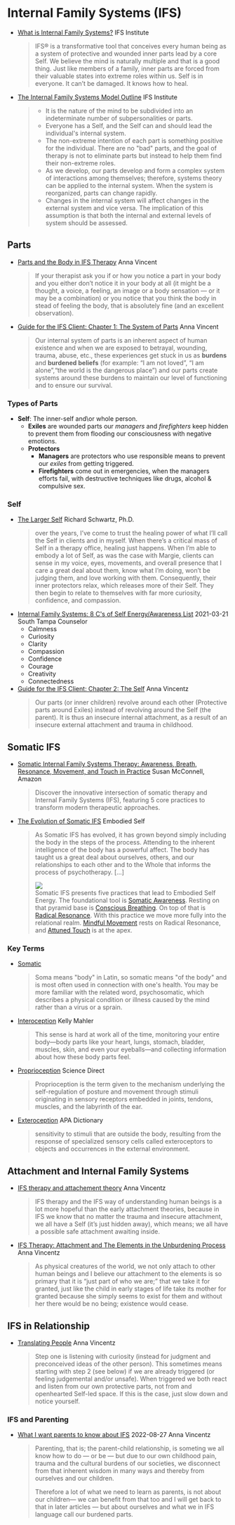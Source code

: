 # Internal Family Systems (IFS)

* [What is Internal Family Systems?](https://ifs-institute.com/) IFS Institute
  > IFS®  is a transformative tool that conceives every human being as a system of protective and wounded inner parts lead by a core Self. We believe the mind is naturally multiple and that is a good thing. Just like members of a family, inner parts are forced from their valuable states into extreme roles within us. Self is in everyone. It can’t be damaged. It knows how to heal. 
* [The Internal Family Systems Model Outline](https://ifs-institute.com/resources/articles/internal-family-systems-model-outline) IFS Institute
  > - It is the nature of the mind to be subdivided into an indeterminate number of subpersonalities or parts.
  > - Everyone has a Self, and the Self can and should lead the individual's internal system.
  > - The non-extreme intention of each part is something positive for the individual. There are no "bad" parts, and the goal of therapy is not to eliminate parts but instead to help them find their non-extreme roles.
  > - As we develop, our parts develop and form a complex system of interactions among themselves; therefore, systems theory can be applied to the internal system. When the system is reorganized, parts can change rapidly.
  > - Changes in the internal system will affect changes in the external system and vice versa. The implication of this assumption is that both the internal and external levels of system should be assessed.

## Parts

* [Parts and the Body in IFS Therapy](https://medium.com/@annavincentz/parts-and-the-body-in-ifs-therapy-426066ee7fde) Anna Vincent
  > If your therapist ask you if or how you notice a part in your body and you either don’t notice it in your body at all (it might be a thought, a voice, a feeling, an image or a body sensation — or it may be a combination) or you notice that you think the body in stead of feeling the body, that is absolutely fine (and an excellent observation). 
* [Guide for the IFS Client: Chapter 1: The System of Parts](https://medium.com/@annavincentz/guide-for-the-ifs-client-chapter-1-the-system-of-parts-d174ff897b3c) Anna Vincent
  > Our internal system of parts is an inherent aspect of human existence and when we are exposed to betrayal, wounding, trauma, abuse, etc., these experiences get stuck in us as **burdens** and **burdened beliefs** (for example: “I am not loved”, “I am alone”,“the world is the dangerous place”) and our parts create systems around these burdens to maintain our level of functioning and to ensure our survival.

### Types of Parts

- **Self**: The inner-self and\or whole person.
  - **Exiles** are wounded parts our *managers* and *firefighters* keep hidden to prevent them from flooding our consciousness with negative emotions.
  - **Protectors**
    - **Managers** are protectors who use responsible means to prevent our *exiles* from getting triggered.
    - **Firefighters** come out in emergencies, when the managers efforts fail, with destructive techniques like drugs, alcohol & compulsive sex.

### Self

- [The Larger Self](https://ifs-institute.com/resources/articles/larger-self) Richard Schwartz, Ph.D.
  > over the years, I’ve come to trust the healing power of what I’ll call the Self in clients and in myself. When there’s a critical mass of Self in a therapy office, healing just happens. When I’m able to embody a lot of Self, as was the case with Margie, clients can sense in my voice, eyes, movements, and overall presence that I care a great deal about them, know what I’m doing, won’t be judging them, and love working with them. Consequently, their inner protectors relax, which releases more of their Self. They then begin to relate to themselves with far more curiosity, confidence, and compassion.
- [Internal Family Systems: 8 C's of Self Energy/Awareness List](https://southtampacounselor.com/blog/2021/2/6/internal-family-systems-8-cs-of-self-energyawareness-list) 2021-03-21 South Tampa Counselor
  - Calmness 
  - Curiosity 
  - Clarity 
  - Compassion 
  - Confidence 
  - Courage 
  - Creativity
  - Connectedness
- [Guide for the IFS Client: Chapter 2: The Self](https://medium.com/@annavincentz/guide-for-the-ifs-client-chapter-2-the-self-dfc0dbade7c6) Anna Vincentz
  > Our parts (or inner children) revolve around each other (Protective parts around Exiles) instead of revolving around the Self (the parent). It is thus an insecure internal attachment, as a result of an insecure external attachment and trauma in childhood.

## Somatic IFS

* [Somatic Internal Family Systems Therapy: Awareness, Breath, Resonance, Movement, and Touch in Practice](https://www.amazon.com/Practitioners-Guide-Somatic-IFS-Therapy/dp/1623174880/?&tag=cognitivetech-20) Susan McConnell, Amazon
  >  Discover the innovative intersection of somatic therapy and Internal Family Systems (IFS), featuring 5 core practices to transform modern therapeutic approaches.
* [The Evolution of Somatic IFS](https://www.embodiedself.net/the-evolution-of-somatic-ifs) Embodied Self
  > As Somatic IFS has evolved, it has grown beyond simply including the body in the steps of the process. Attending to the inherent intelligence of the body has a powerful affect. The body has taught us a great deal about ourselves, others, and our relationships to each other and to the Whole that informs the process of psychotherapy. [...]
  > 
  > ![](https://i.imgur.com/J8ikpFY.png)\
  > Somatic IFS presents five practices that lead to Embodied Self Energy. The foundational tool is [Somatic Awareness](https://www.embodiedself.net/somatic-awareness). Resting on that pyramid base is [Conscious Breathing](https://www.embodiedself.net/conscious-breathing). On top of that is [Radical Resonance](https://www.embodiedself.net/radical-resonance). With this practice we move more fully into the relational realm. [Mindful Movement](https://www.embodiedself.net/mindful-movement) rests on Radical Resonance, and [Attuned Touch](https://www.embodiedself.net/attuned-touch) is at the apex.

### Key Terms

- [Somatic](https://www.vocabulary.com/dictionary/somatic)
  > Soma means "body" in Latin, so somatic means "of the body" and is most often used in connection with one's health. You may be more familiar with the related word, psychosomatic, which describes a physical condition or illness caused by the mind rather than a virus or a sprain. 
- [Interoception](https://www.kelly-mahler.com/what-is-interoception/) Kelly Mahler
  > This sense is hard at work all of the time, monitoring your entire body—body parts like your heart, lungs, stomach, bladder, muscles, skin, and even your eyeballs—and collecting information about how these body parts feel. 
- [Proprioception](https://www.sciencedirect.com/topics/neuroscience/proprioception) Science Direct
  > Proprioception is the term given to the mechanism underlying the self-regulation of posture and movement through stimuli originating in sensory receptors embedded in joints, tendons, muscles, and the labyrinth of the ear.
- [Exteroception](https://dictionary.apa.org/exteroception) APA Dictionary
  > sensitivity to stimuli that are outside the body, resulting from the response of specialized sensory cells called exteroceptors to objects and occurrences in the external environment.

## Attachment and Internal Family Systems

* [IFS therapy and attachement theory](https://medium.com/@annavincentz/ifs-therapy-and-attachement-theory-74f2951bd23d) Anna Vincentz
  > IFS therapy and the IFS way of understanding human beings is a lot more hopeful than the early attachment theories, because in IFS we know that no matter the trauma and insecure attachment, we all have a Self (it’s just hidden away), which means; we all have a possible safe attachment awaiting inside.
* [IFS Therapy: Attachment and The Elements in the Unburdening Process](https://medium.com/@annavincentz/ifs-therapy-the-elements-and-attachment-in-the-unburdening-process-3ed468ad6326) Anna Vincentz
  > As physical creatures of the world, we not only attach to other human beings and I believe our attachment to the elements is so primary that it is “just part of who we are;” that we take it for granted, just like the child in early stages of life take its mother for granted because she simply seems to exist for them and without her there would be no being; existence would cease.

## IFS in Relationship
* [Translating People](https://medium.com/@annavincentz/translating-people-5b5880cff7d2) Anna Vincentz
  > Step one is listening with curiosity (instead for judgment and preconceived ideas of the other person). This sometimes means starting with step 2 (see below) if we are already triggered (or feeling judgemental and/or unsafe). When triggered we both react and listen from our own protective parts, not from and openhearted Self-led space. If this is the case, just slow down and notice yourself. 

### IFS and Parenting

* [What I want parents to know about IFS](https://medium.com/@annavincentz/what-i-want-parents-to-know-about-ifs-d1b35662e34e) 2022-08-27 Anna Vincentz
  > Parenting, that is; the parent-child relationship, is someting we all know how to do — or be — but due to our own childhood pain, trauma and the cultural burdens of our societies, we disconnect from that inherent wisdom in many ways and thereby from ourselves and our children.
  > 
  > Therefore a lot of what we need to learn as parents, is not about our children— we can benefit from that too and I will get back to that in later articles — but about ourselves and what we in IFS language call our burdened parts.
